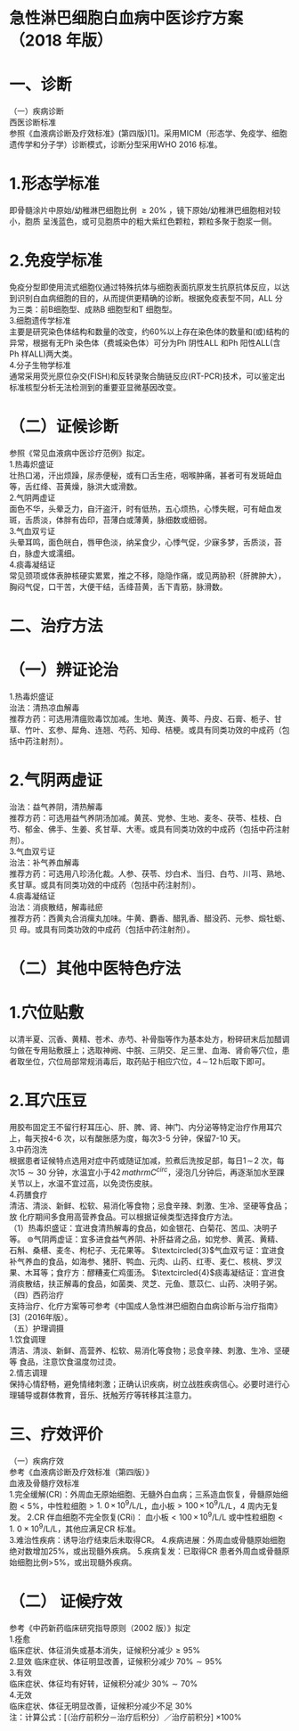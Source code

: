 # 急性淋巴细胞白血病中医诊疗方案 （2018 年版）  
# 一、诊断  
（一）疾病诊断  
西医诊断标准  
参照《血液病诊断及疗效标准》(第四版)[1]。采用MICM（形态学、免疫学、细胞遗传学和分子学）诊断模式，诊断分型采用WHO 2016 标准。  
# 1.形态学标准  
即骨髓涂片中原始/幼稚淋巴细胞比例 ${\geqslant}20\%$ ，镜下原始/幼稚淋巴细胞相对较小，胞质 呈浅蓝色，或可见胞质中的粗大紫红色颗粒，颗粒多聚于胞浆一侧。  
# 2.免疫学标准  
免疫分型即使用流式细胞仪通过特殊抗体与细胞表面抗原发生抗原抗体反应，以达到识别白血病细胞的目的，从而提供更精确的诊断。根据免疫表型不同，ALL 分为三类：前B细胞型、成熟B 细胞型和T 细胞型。  
3.细胞遗传学标准  
主要是研究染色体结构和数量的改变，约$60\%$以上存在染色体的数量和(或)结构的异常，根据有无Ph 染色体（费城染色体）可分为Ph 阴性ALL 和Ph 阳性ALL(含Ph 样ALL)两大类。  
4.分子生物学标准  
通常采用荧光原位杂交(FISH)和反转录聚合酶链反应(RT-PCR)技术，可以鉴定出标准核型分析无法检测到的重要亚显微基因改变。  
# （二）证候诊断  
参照《常见血液病中医诊疗范例》拟定。  
1.热毒炽盛证  
壮热口渴，汗出烦躁，尿赤便秘，或有口舌生疮，咽喉肿痛，甚者可有发斑衄血等，舌红绛、苔黄燥，脉洪大或滑数。  
2.气阴两虚证  
面色不华，头晕乏力，自汗盗汗，时有低热，五心烦热，心悸失眠，可有衄血发斑，舌质淡，体胖有齿印，苔薄白或薄黄，脉细数或细弱。  
3.气血双亏证  
头晕耳鸣，面色㿠白，唇甲色淡，纳呆食少，心悸气促，少寐多梦，舌质淡，苔白，脉虚大或濡细。  
4.痰毒凝结证  
常见颈项或体表肿核硬实累累，推之不移，隐隐作痛，或见两胁积（肝脾肿大），胸闷气促，口干苦，大便干结，舌绛苔黄，舌下青筋，脉滑数。  
# 二、治疗方法  
# （一）辨证论治  
1.热毒炽盛证  
治法：清热凉血解毒  
推荐方药：可选用清瘟败毒饮加减。生地、黄连、黄芩、丹皮、石膏、栀子、甘草、竹叶、玄参、犀角、连翘、芍药、知母、桔梗。或具有同类功效的中成药（包括中药注射剂）。  
# 2.气阴两虚证  
治法：益气养阴，清热解毒  
推荐方药：可选用益气养阴汤加减。黄芪、党参、生地、麦冬、茯苓、桂枝、白芍、郁金、佛手、生姜、炙甘草、大枣。或具有同类功效的中成药（包括中药注射剂）。  
3.气血双亏证  
治法：补气养血解毒  
推荐方药：可选用八珍汤化裁。人参、茯苓、炒白术、当归、白芍、川芎、熟地、炙甘草。或具有同类功效的中成药（包括中药注射剂）。  
4.痰毒凝结证  
治法：消痰散结，解毒祛瘀  
推荐方药：西黄丸合消瘰丸加味。牛黄、麝香、醋乳香、醋没药、元参、煅牡蛎、贝 母。或具有同类功效的中成药（包括中药注射剂）。  
# （二）其他中医特色疗法  
# 1.穴位贴敷  
以清半夏、沉香、黄精、苍术、赤芍、补骨脂等作为基本处方，粉碎研末后加醋调匀做在专用贴敷膜上；选取神阙、中脘、三阴交、足三里、血海、肾俞等穴位，患者取坐位，穴位局部常规消毒后，取药贴于相应穴位，$4\!\sim\!12\,\mathrm{h}$后取下即可。  
# 2.耳穴压豆  
用胶布固定王不留行籽耳压心、肝、脾、肾、神门、内分泌等特定治疗作用耳穴上，每天按4-6 次，以有酸胀感为度，每次3-5 分钟，保留7-10 天。  
3.中药泡洗  
根据患者证候特点选用对症中药或随证加减，煎煮后洗按足部，每日$1\!\sim\!2$ 次，每次$15{\sim}30$ 分钟，水温宜小于$42\,mathrm{C}^{circ}$，浸泡几分钟后，再逐渐加水至踝关节以上，水温不宜过高，以免烫伤皮肤。  
4.药膳食疗  
清洁、清淡、新鲜、松软、易消化等食物；忌食辛辣、刺激、生冷、坚硬等食品；放 化疗期间多食用高营养食品。可以根据证候类型选择食疗方法。  
（1）热毒炽盛证：宜进食清热解毒的食品，如金银花、白菊花、苦瓜、决明子等。 $\circledcirc$气阴两虚证：宜多进食益气养阴、补肝益肾之品，如党参、黄芪、黄精、石斛、桑椹、麦冬、枸杞子、无花果等。 $\textcircled{3}$气血双亏证：宜进食补气养血的食品，如海参、猪肝、鸭血、元肉、山药、红枣、麦仁、核桃、罗汉果、木耳等；食疗方：醪糟麦仁鸡蛋汤。 $\textcircled{4}$痰毒凝结证：宜进食消痰散结，扶正解毒的食品，如菌类、灵芝、元鱼、薏苡仁、山药、决明子粥。  
（四）西药治疗  
支持治疗、化疗方案等可参考《中国成人急性淋巴细胞白血病诊断与治疗指南》[3]（2016年版）。  
（五）护理调摄  
1.饮食调理  
清洁、清淡、新鲜、高营养、松软、易消化等食物；忌食辛辣、刺激、生冷、坚硬等 食品，注意饮食温度勿过烫。  
2.情志调理  
保持心情舒畅，避免情绪刺激；正确认识疾病，树立战胜疾病信心。必要时进行心理辅导或群体教育，音乐、抚触芳疗等转移其注意力。  
# 三、疗效评价  
（一）疾病疗效  
参考《血液病诊断及疗效标准（第四版）》  
血液及骨髓疗效标准  
1.完全缓解(CR)：外周血无原始细胞、无髓外白血病；三系造血恢复，骨髓原始细胞${<}5\%$，中性粒细胞${>}1.~0\,{\times}\,10^{9}/\mathrm{L}$/L，血小板${>}100\,{\times}\,10^{9}/\mathrm{L}$/L，4 周内无复发。 2.CR 伴血细胞不完全恢复(CRi)： 血小板${<}100\,{\times}\,10^{9}/\mathrm{L}$/L 或中性粒细胞${<}1.~0\times10^{9}/\mathrm{L}$/L，其他应满足CR 标准。  
3.难治性疾病：诱导治疗结束后未取得CR。 4.疾病进展：外周血或骨髓原始细胞绝对数增加$25\%$，或出现髓外疾病。 5.疾病复发：已取得CR 患者外周血或骨髓原始细胞比例$>\!5\%$，或出现髓外疾病。  
# （二） 证候疗效  
参考《中药新药临床研究指导原则（2002 版）》拟定  
1.痊愈  
临床症状、体征消失或基本消失，证候积分减少${\geqslant}95\%$  
2.显效  临床症状、体征明显改善，证候积分减少 $70\%{\sim}95\%$  
3.有效  
临床症状、体征均有好转，证候积分减少 $30\%{\sim}70\%$  
4.无效  
临床症状、体征无明显改善，证候积分减少不足 $30\%$  
注：计算公式：[（治疗前积分－治疗后积分）／治疗前积分] $\times100\%$  
